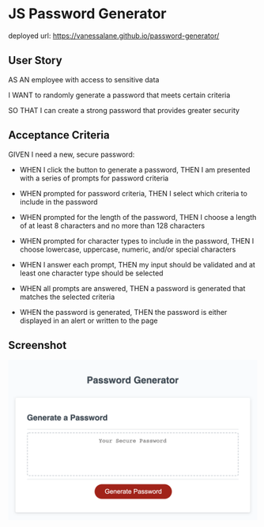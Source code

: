# JS Password Generator
deployed url: https://vanessalane.github.io/password-generator/

## User Story
AS AN employee with access to sensitive data

I WANT to randomly generate a password that meets certain criteria

SO THAT I can create a strong password that provides greater security

## Acceptance Criteria
GIVEN I need a new, secure password:

- WHEN I click the button to generate a password, THEN I am presented with a series of prompts for password criteria

- WHEN prompted for password criteria, THEN I select which criteria to include in the password

- WHEN prompted for the length of the password, THEN I choose a length of at least 8 characters and no more than 128 characters

- WHEN prompted for character types to include in the password, THEN I choose lowercase, uppercase, numeric, and/or special characters

- WHEN I answer each prompt, THEN my input should be validated and at least one character type should be selected

- WHEN all prompts are answered, THEN a password is generated that matches the selected criteria

- WHEN the password is generated, THEN the password is either displayed in an alert or written to the page

## Screenshot
![Screenshot](password_generator_screenshot.png)
